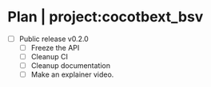 # Plan | project:cocotbext_bsv
* [ ] Public release v0.2.0
    * [ ] Freeze the API
    * [ ] Cleanup CI
    * [ ] Cleanup documentation
    * [ ] Make an explainer video.
